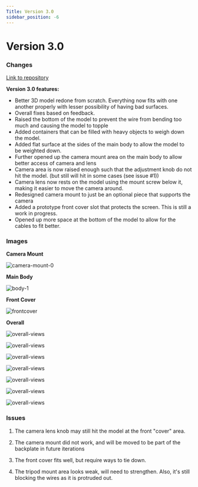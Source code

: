 ```yaml
---
Title: Version 3.0
sidebar_position: -6
---
```


# Version 3.0

### Changes

[Link to repository](https://github.com/screensavers-club/argos-childnode-case/tree/main/3.0)

**Version 3.0 features:**

- Better 3D model redone from scratch. Everything now fits with one another properly with lesser possibility of having bad surfaces.
- Overall fixes based on feedback.
- Raised the bottom of the model to prevent the wire from bending too much and causing the model to topple
- Added containers that can be filled with heavy objects to weigh down the model.
- Added flat surface at the sides of the main body to allow the model to be weighted down.
- Further opened up the camera mount area on the main body to allow better access of camera and lens
- Camera area is now raised enough such that the adjustment knob do not hit the model. (but still will hit in some cases (see issue #1))
- Camera lens now rests on the model using the mount screw below it, making it easier to move the camera around.
- Redesigned camera mount to just be an optional piece that supports the camera
- Added a prototype front cover slot that protects the screen. This is still a work in progress.
- Opened up more space at the bottom of the model to allow for the cables to fit better.

### Images

**Camera Mount**

![camera-mount-0](../../../static/img/v3-0/3-0-10.png)

**Main Body**

![body-1](../../../static/img/v3-0/3-0-9.png)

**Front Cover**

![frontcover](../../../static/img/v3-0/3-0-11.png)

**Overall**

![overall-views](../../../static/img/v3-0/3-0-1.png)

![overall-views](../../../static/img/v3-0/3-0-2.png)

![overall-views](../../../static/img/v3-0/3-0-3.png)

![overall-views](../../../static/img/v3-0/3-0-4.png)

![overall-views](../../../static/img/v3-0/3-0-6.png)

![overall-views](../../../static/img/v3-0/3-0-7.png)

![overall-views](../../../static/img/v3-0/3-0-8.png)

### Issues

1. The camera lens knob may still hit the model at the front "cover" area.

2. The camera mount did not work, and will be moved to be part of the backplate in future iterations

3. The front cover fits well, but require ways to tie down.

4. The tripod mount area looks weak, will need to strengthen. Also, it's still blocking the wires as it is protruded out.
